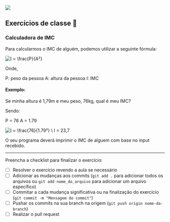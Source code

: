 ![](https://i.imgur.com/xG74tOh.png)

## Exercícios de classe 🏫

### Calculadora de IMC

Para calcularmos o IMC de alguém, podemos utilizar a seguinte fórmula:

![I = \frac{P}{A²}](https://i.imgur.com/k1TLYyC.png)

Onde,

P: peso da pessoa
A: altura da pessoa
I: IMC

#### Exemplo:

Se minha altura é 1,79m e meu peso, 76kg, qual é meu IMC?

Sendo:

P = 76
A = 1.79

![I = \frac{76}{1.79²} \\ I = 23,7](https://i.imgur.com/U05asiT.png)

O seu programa deverá imprimir o IMC de alguem com base no input recebido.

---

Preencha a checklist para finalizar o exercício:

- [ ] Resolver o exercício revendo a aula se necessário
- [ ] Adicionar as mudanças aos commits (`git add .` para adicionar todos os arquivos ou `git add nome_do_arquivo` para adicionar um arquivo específico)
- [ ] Commitar a cada mudança significativa ou na finalização do exercício (`git commit -m "Mensagem do commit"`)
- [ ] Pushar os commits na sua branch na origem (`git push origin nome-da-branch`)
- [ ] Realizar o pull request
